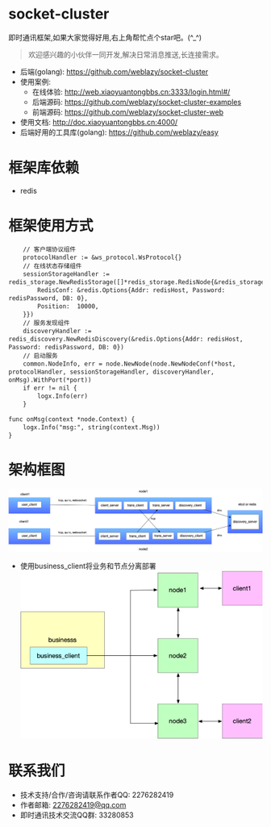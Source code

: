 # socket-cluster
即时通讯框架,如果大家觉得好用,右上角帮忙点个star吧。(^_^)
> 欢迎感兴趣的小伙伴一同开发,解决日常消息推送,长连接需求。
- 后端(golang): https://github.com/weblazy/socket-cluster
- 使用案例:	
    - 在线体验: http://web.xiaoyuantongbbs.cn:3333/login.html#/
 	- 后端源码: https://github.com/weblazy/socket-cluster-examples
	- 前端源码: https://github.com/weblazy/socket-cluster-web
- 使用文档: http://doc.xiaoyuantongbbs.cn:4000/
- 后端好用的工具库(golang): https://github.com/weblazy/easy
# 框架库依赖
- redis

# 框架使用方式
```
	// 客户端协议组件
	protocolHandler := &ws_protocol.WsProtocol{}
	// 在线状态存储组件
	sessionStorageHandler := redis_storage.NewRedisStorage([]*redis_storage.RedisNode{&redis_storage.RedisNode{
		RedisConf: &redis.Options{Addr: redisHost, Password: redisPassword, DB: 0},
		Position:  10000,
	}})
    // 服务发现组件
	discoveryHandler := redis_discovery.NewRedisDiscovery(&redis.Options{Addr: redisHost, Password: redisPassword, DB: 0})
	// 启动服务
	common.NodeInfo, err = node.NewNode(node.NewNodeConf(*host, protocolHandler, sessionStorageHandler, discoveryHandler, onMsg).WithPort(*port))
	if err != nil {
		logx.Info(err)
	}
```
```
func onMsg(context *node.Context) {
	logx.Info("msg:", string(context.Msg))
}
```

# 架构框图
![scheme 1](pic/socket_cluster.png)

- 使用business_client将业务和节点分离部署
![scheme 1](pic/business_client.png)

# 联系我们
- 技术支持/合作/咨询请联系作者QQ: 2276282419
- 作者邮箱: 2276282419@qq.com
- 即时通讯技术交流QQ群: 33280853

